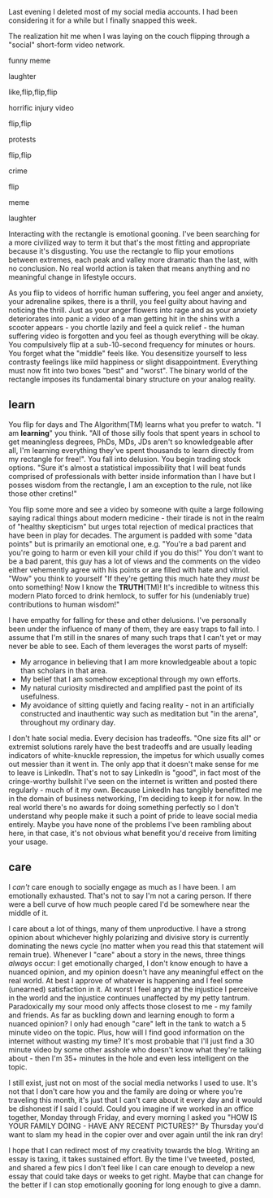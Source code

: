Last evening I deleted most of my social media accounts. I had been considering it for a while but I finally snapped this week.

The realization hit me when I was laying on the couch flipping through a "social" short-form video network.

funny meme

laughter

like,flip,flip,flip

horrific injury video

flip,flip

protests

flip,flip

crime

flip

meme

laughter

Interacting with the rectangle is emotional gooning. I've been searching for a more civilized way to term it but that's the most fitting and appropriate because it's disgusting. You use the rectangle to flip your emotions between extremes, each peak and valley more dramatic than the last, with no conclusion. No real world action is taken that means anything and no meaningful change in lifestyle occurs.

As you flip to videos of horrific human suffering, you feel anger and anxiety, your adrenaline spikes, there is a thrill, you feel guilty about having and noticing the thrill. Just as your anger flowers into rage and as your anxiety deteriorates into panic a video of a man getting hit in the shins with a scooter appears - you chortle lazily and feel a quick relief - the human suffering video is forgotten and you feel as though everything will be okay. You compulsively flip at a sub-10-second frequency for minutes or hours. You forget what the "middle" feels like. You desensitize yourself to less contrasty feelings like mild happiness or slight disappointment. Everything must now fit into two boxes "best" and "worst". The binary world of the rectangle imposes its fundamental binary structure on your analog reality.

## learn

You flip for days and The Algorithm(TM) learns what you prefer to watch. "I am **learning**" you think. "All of those silly fools that spent years in school to get meaningless degrees, PhDs, MDs, JDs aren't so knowledgeable after all, I'm learning everything they've spent thousands to learn directly from my rectangle for free!". You fall into delusion. You begin trading stock options. "Sure it's almost a statistical impossibility that I will beat funds comprised of professionals with better inside information than I have but I posses wisdom from the rectangle, I am an exception to the rule, not like those other cretins!"

You flip some more and see a video by someone with quite a large following saying radical things about modern medicine - their tirade is not in the realm of "healthy skepticism" but urges total rejection of medical practices that have been in play for decades. The argument is padded with some "data points" but is primarily an emotional one, e.g. "You're a bad parent and you're going to harm or even kill your child if you do this!" You don't want to be a bad parent, this guy has a lot of views and the comments on the video either vehemently agree with his points or are filled with hate and vitriol. "Wow" you think to yourself "If they're getting this much hate they _must_ be onto something! Now I know the **TRUTH**(TM)! It's incredible to witness this modern Plato forced to drink hemlock, to suffer for his (undeniably true) contributions to human wisdom!"

I have empathy for falling for these and other delusions. I've personally been under the influence of many of them, they are easy traps to fall into. I assume that I'm still in the snares of many such traps that I can't yet or may never be able to see. Each of them leverages the worst parts of myself:

- My arrogance in believing that I am more knowledgeable about a topic than scholars in that area.
- My belief that I am somehow exceptional through my own efforts.
- My natural curiosity misdirected and amplified past the point of its usefulness.
- My avoidance of sitting quietly and facing reality - not in an artificially constructed and inauthentic way such as meditation but "in the arena", throughout my ordinary day.

I don't hate social media. Every decision has tradeoffs. "One size fits all" or extremist solutions rarely have the best tradeoffs and are usually leading indicators of white-knuckle repression, the impetus for which usually comes out messier than it went in. The only app that it doesn't make sense for me to leave is LinkedIn. That's not to say LinkedIn is "good", in fact most of the cringe-worthy bullshit I've seen on the internet is written and posted there regularly - much of it my own. Because LinkedIn has tangibly benefitted me in the domain of business networking, I'm deciding to keep it for now. In the real world there's no awards for doing something perfectly so I don't understand why people make it such a point of pride to leave social media entirely. Maybe you have none of the problems I've been rambling about here, in that case, it's not obvious what benefit you'd receive from limiting your usage.

## care

I _can't_ care enough to socially engage as much as I have been. I am emotionally exhausted. That's not to say I'm not a caring person. If there were a bell curve of how much people cared I'd be somewhere near the middle of it.

I care about a lot of things, many of them unproductive. I have a strong opinion about whichever highly polarizing and divisive story is currently dominating the news cycle (no matter when you read this that statement will remain true). Whenever I "care" about a story in the news, three things _always_ occur: I get emotionally charged, I don't know enough to have a nuanced opinion, and my opinion doesn't have any meaningful effect on the real world. At best I approve of whatever is happening and I feel some (unearned) satisfaction in it. At worst I feel angry at the injustice I perceive in the world and the injustice continues unaffected by my petty tantrum. Paradoxically my sour mood only affects those closest to me - my family and friends. As far as buckling down and learning enough to form a nuanced opinion? I only had enough "care" left in the tank to watch a 5 minute video on the topic. Plus, how will I find good information on the internet without wasting my time? It's most probable that I'll just find a 30 minute video by some other asshole who doesn't know what they're talking about - then I'm 35+ minutes in the hole and even less intelligent on the topic.

I still exist, just not on most of the social media networks I used to use. It's not that I don't care how you and the family are doing or where you're traveling this month, it's just that I can't care about it every day and it would be dishonest if I said I could. Could you imagine if we worked in an office together, Monday through Friday, and every morning I asked you "HOW IS YOUR FAMILY DOING - HAVE ANY RECENT PICTURES?" By Thursday you'd want to slam my head in the copier over and over again until the ink ran dry!

I hope that I can redirect most of my creativity towards the blog. Writing an essay is taxing, it takes sustained effort. By the time I've tweeted, posted, and shared a few pics I don't feel like I can care enough to develop a new essay that could take days or weeks to get right. Maybe that can change for the better if I can stop emotionally gooning for long enough to give a damn.
